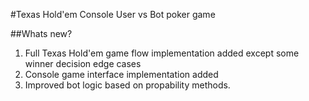 #Texas Hold'em
Console User vs Bot poker game

##Whats new?

1. Full Texas Hold'em game flow implementation added except some winner decision edge cases
1. Console game interface implementation added
1. Improved bot logic based on propability methods.
